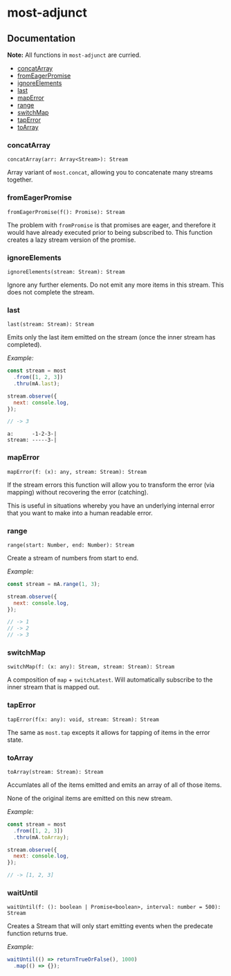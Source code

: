 # most-adjunct

## Documentation

**Note:** All functions in `most-adjunct` are curried.

* [concatArray](#concatArray)
* [fromEagerPromise](#fromeagerpromise)
* [ignoreElements](#ignoreelements)
* [last](#last)
* [mapError](#maperror)
* [range](#range)
* [switchMap](#switchmap)
* [tapError](#taperror)
* [toArray](#toarray)

### concatArray
`concatArray(arr: Array<Stream>): Stream`

Array variant of `most.concat`, allowing you to concatenate many streams together.

### fromEagerPromise
`fromEagerPromise(f(): Promise): Stream`

The problem with `fromPromise` is that promises are eager, and therefore it would have already executed prior to being subscribed to. This function creates a lazy stream version of the promise.

### ignoreElements
`ignoreElements(stream: Stream): Stream`

Ignore any further elements. Do not emit any more items in this stream. This does not complete the stream.

### last
`last(stream: Stream): Stream`

Emits only the last item emitted on the stream (once the inner stream has completed).

*Example:*
```js
const stream = most
  .from([1, 2, 3])
  .thru(mA.last);

stream.observe({
  next: console.log,  
});

// -> 3
```
```
a:      -1-2-3-|
stream: -----3-|
```

### mapError
`mapError(f: (x): any, stream: Stream): Stream`

If the stream errors this function will allow you to transform the error (via mapping) without recovering the error (catching).

This is useful in situations whereby you have an underlying internal error that you want to make into a human readable error.

### range
`range(start: Number, end: Number): Stream`

Create a stream of numbers from start to end.

*Example:*
```js
const stream = mA.range(1, 3);

stream.observe({
  next: console.log,  
});

// -> 1
// -> 2
// -> 3
```

### switchMap
`switchMap(f: (x: any): Stream, stream: Stream): Stream`

A composition of `map` + `switchLatest`. Will automatically subscribe to the inner stream that is mapped out.

### tapError
`tapError(f(x: any): void, stream: Stream): Stream`

The same as `most.tap` excepts it allows for tapping of items in the error state.

### toArray
`toArray(stream: Stream): Stream`

Accumlates all of the items emitted and emits an array of all of those items.

None of the original items are emitted on this new stream.

*Example:*
```js
const stream = most
  .from([1, 2, 3])
  .thru(mA.toArray);

stream.observe({
  next: console.log,  
});

// -> [1, 2, 3]
```

### waitUntil
`waitUntil(f: (): boolean | Promise<boolean>, interval: number = 500): Stream`

Creates a Stream that will only start emitting events when the predecate function returns true.

*Example:*
```js
waitUntil(() => returnTrueOrFalse(), 1000)
  .map(() => {});
```
